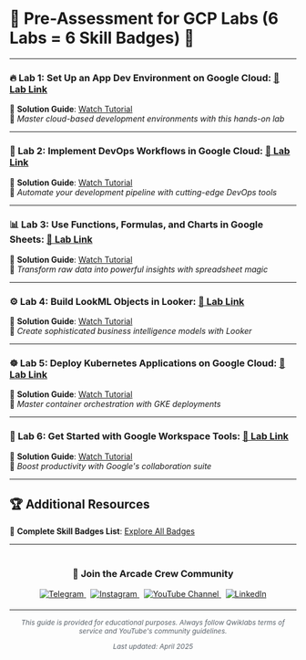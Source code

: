 # 🌟 Pre-Assessment for GCP Labs (6 Labs = 6 Skill Badges) 🌟
---

### 🔥 Lab 1: Set Up an App Dev Environment on Google Cloud: [🔗 Lab Link](https://www.cloudskillsboost.google/course_templates/637/)  
🎯 **Solution Guide**: [Watch Tutorial](https://www.youtube.com/watch?v=LsskFTBvd6U)  
📌 *Master cloud-based development environments with this hands-on lab*

---

### 🚀 Lab 2: Implement DevOps Workflows in Google Cloud: [🔗 Lab Link](https://www.cloudskillsboost.google/course_templates/716)  
🎯 **Solution Guide**: [Watch Tutorial](https://www.youtube.com/watch?v=LsskFTBvd6U)  
📌 *Automate your development pipeline with cutting-edge DevOps tools*

---

### 📊 Lab 3: Use Functions, Formulas, and Charts in Google Sheets: [🔗 Lab Link](https://www.cloudskillsboost.google/course_templates/776)  
🎯 **Solution Guide**: [Watch Tutorial](https://www.youtube.com/watch?v=LsskFTBvd6U)  
📌 *Transform raw data into powerful insights with spreadsheet magic*

---

### ⚙️ Lab 4: Build LookML Objects in Looker: [🔗 Lab Link](https://www.cloudskillsboost.google/course_templates/639)  
🎯 **Solution Guide**: [Watch Tutorial](https://www.youtube.com/watch?v=LsskFTBvd6U)  
📌 *Create sophisticated business intelligence models with Looker*

---

### ☸️ Lab 5: Deploy Kubernetes Applications on Google Cloud: [🔗 Lab Link](https://www.cloudskillsboost.google/course_templates/663)  
🎯 **Solution Guide**: [Watch Tutorial](https://www.youtube.com/watch?v=LsskFTBvd6U)  
📌 *Master container orchestration with GKE deployments*

---

### 🏢 Lab 6: Get Started with Google Workspace Tools: [🔗 Lab Link](https://www.cloudskillsboost.google/course_templates/676)  
🎯 **Solution Guide**: [Watch Tutorial](https://www.youtube.com/watch?v=LsskFTBvd6U)  
📌 *Boost productivity with Google's collaboration suite*

---

## 🏆 Additional Resources
📜 **Complete Skill Badges List**: [Explore All Badges](https://docs.google.com/document/d/1NstiPzQr4l2GD3IdNMxiHxWMi3y0gwl4j329Bet-KaA/edit?tab=t.0)

---

<div align="center" style="padding: 5px;">
  <h3>📱 Join the Arcade Crew Community</h3>
  
  <a href="https://t.me/arcadecrewupdates">
    <img src="https://img.shields.io/badge/Join-Telegram-26A5E4?style=for-the-badge&logo=telegram&logoColor=white" alt="Telegram">
  </a>
  &nbsp;
  <a href="https://www.instagram.com/arcade_crew/">
    <img src="https://img.shields.io/badge/Follow-Instagram-E4405F?style=for-the-badge&logo=instagram&logoColor=white" alt="Instagram">
  </a>
  &nbsp;
  <a href="https://www.youtube.com/@arcade_creww?sub_confirmation=1">
    <img src="https://img.shields.io/badge/Subscribe-Arcade%20Crew-FF0000?style=for-the-badge&logo=youtube&logoColor=white" alt="YouTube Channel">
  </a>
  &nbsp;
  <a href="https://www.linkedin.com/in/arcadecrew/">
    <img src="https://img.shields.io/badge/LINKEDIN-Arcade%20Crew-0077B5?style=for-the-badge&logo=linkedin&logoColor=white" alt="LinkedIn">
  </a>
</div>

---

<div align="center">
  <p style="font-size: 12px; color: #586069;">
    <em>This guide is provided for educational purposes. Always follow Qwiklabs terms of service and YouTube's community guidelines.</em>
  </p>
  <p style="font-size: 12px; color: #586069;">
    <em>Last updated: April 2025</em>
  </p>
</div>
